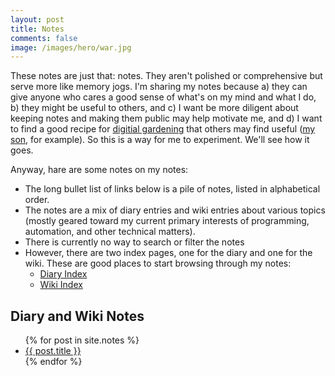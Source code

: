 ```yaml
---
layout: post
title: Notes
comments: false
image: /images/hero/war.jpg
---
```


These notes are just that: notes. They aren't polished or comprehensive but
serve more like memory jogs. I'm sharing my notes because a) they can give
anyone who cares a good sense of what's on my mind and what I do, b) they might
be useful to others, and c) I want be more diligent about keeping notes and
making them public may help motivate me, and d) I want to find a good recipe for
[digitial gardening](https://christiantietze.de/posts/2020/05/digital-gardening/) that
others may find useful ([my son](http://sean.dondley.com), for example). So this
is a way for me to experiment. We'll see how it goes.

Anyway, hare are some notes on my notes:

* The long bullet list of links below is a pile of notes, listed in alphabetical
  order.
* The notes are a mix of diary entries and wiki entries about various topics
  (mostly geared toward my current primary interests of programming, automation,
  and other technical matters).
* There is currently no way to search or filter the notes
* However, there are two index pages, one for the diary and one for the wiki.
  These are good places to start browsing through my notes:
  * [Diary Index](/diary)
  * [Wiki Index](/index/)

## Diary and Wiki Notes

<ul>
{% for post in site.notes %}
    <li>
        <a href="{{ post.url }}">{{ post.title }}</a>
    </li>
{% endfor %}
</ul>
